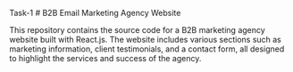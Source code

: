 T a s k - 1 
 
 # B2B Email Marketing Agency Website

This repository contains the source code for a B2B marketing agency website built with React.js. The website includes various sections such as marketing information, client testimonials, and a contact form, all designed to highlight the services and success of the agency.
